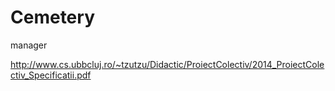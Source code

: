 Cemetery
========

manager

http://www.cs.ubbcluj.ro/~tzutzu/Didactic/ProiectColectiv/2014_ProiectColectiv_Specificatii.pdf
